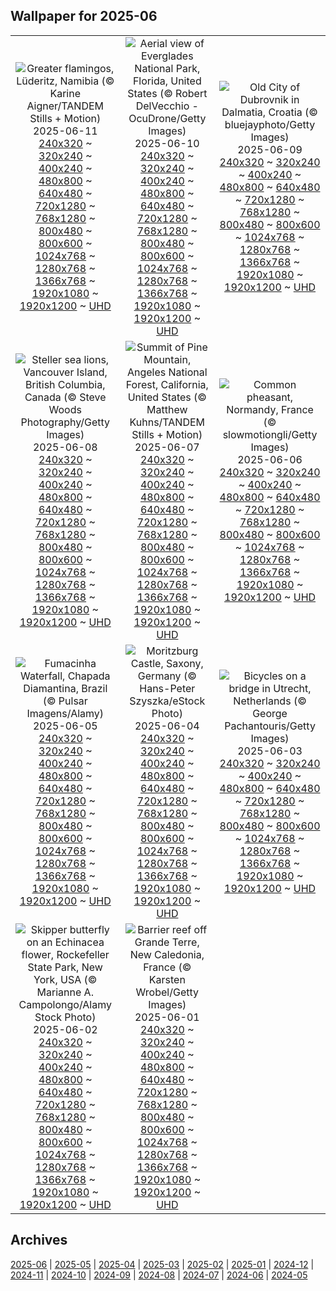 ## Wallpaper for 2025-06
|      |      |      |
| :----: | :----: | :----: |
|![Greater flamingos, Lüderitz, Namibia (© Karine Aigner/TANDEM Stills + Motion)](https://www.bing.com/th?id=OHR.FlamingosNamibia_ROW1962719255_320x240.jpg)<br />2025-06-11<br />[240x320](https://www.bing.com/th?id=OHR.FlamingosNamibia_ROW1962719255_240x320.jpg) ~ [320x240](https://www.bing.com/th?id=OHR.FlamingosNamibia_ROW1962719255_320x240.jpg) ~ [400x240](https://www.bing.com/th?id=OHR.FlamingosNamibia_ROW1962719255_400x240.jpg) ~ [480x800](https://www.bing.com/th?id=OHR.FlamingosNamibia_ROW1962719255_480x800.jpg) ~ [640x480](https://www.bing.com/th?id=OHR.FlamingosNamibia_ROW1962719255_640x480.jpg) ~ [720x1280](https://www.bing.com/th?id=OHR.FlamingosNamibia_ROW1962719255_720x1280.jpg) ~ [768x1280](https://www.bing.com/th?id=OHR.FlamingosNamibia_ROW1962719255_768x1280.jpg) ~ [800x480](https://www.bing.com/th?id=OHR.FlamingosNamibia_ROW1962719255_800x480.jpg) ~ [800x600](https://www.bing.com/th?id=OHR.FlamingosNamibia_ROW1962719255_800x600.jpg) ~ [1024x768](https://www.bing.com/th?id=OHR.FlamingosNamibia_ROW1962719255_1024x768.jpg) ~ [1280x768](https://www.bing.com/th?id=OHR.FlamingosNamibia_ROW1962719255_1280x768.jpg) ~ [1366x768](https://www.bing.com/th?id=OHR.FlamingosNamibia_ROW1962719255_1366x768.jpg) ~ [1920x1080](https://www.bing.com/th?id=OHR.FlamingosNamibia_ROW1962719255_1920x1080.jpg) ~ [1920x1200](https://www.bing.com/th?id=OHR.FlamingosNamibia_ROW1962719255_1920x1200.jpg) ~ [UHD](https://www.bing.com/th?id=OHR.FlamingosNamibia_ROW1962719255_UHD.jpg)|![Aerial view of Everglades National Park, Florida, United States (© Robert DelVecchio - OcuDrone/Getty Images)](https://www.bing.com/th?id=OHR.AerialEverglades_ROW1882187380_320x240.jpg)<br />2025-06-10<br />[240x320](https://www.bing.com/th?id=OHR.AerialEverglades_ROW1882187380_240x320.jpg) ~ [320x240](https://www.bing.com/th?id=OHR.AerialEverglades_ROW1882187380_320x240.jpg) ~ [400x240](https://www.bing.com/th?id=OHR.AerialEverglades_ROW1882187380_400x240.jpg) ~ [480x800](https://www.bing.com/th?id=OHR.AerialEverglades_ROW1882187380_480x800.jpg) ~ [640x480](https://www.bing.com/th?id=OHR.AerialEverglades_ROW1882187380_640x480.jpg) ~ [720x1280](https://www.bing.com/th?id=OHR.AerialEverglades_ROW1882187380_720x1280.jpg) ~ [768x1280](https://www.bing.com/th?id=OHR.AerialEverglades_ROW1882187380_768x1280.jpg) ~ [800x480](https://www.bing.com/th?id=OHR.AerialEverglades_ROW1882187380_800x480.jpg) ~ [800x600](https://www.bing.com/th?id=OHR.AerialEverglades_ROW1882187380_800x600.jpg) ~ [1024x768](https://www.bing.com/th?id=OHR.AerialEverglades_ROW1882187380_1024x768.jpg) ~ [1280x768](https://www.bing.com/th?id=OHR.AerialEverglades_ROW1882187380_1280x768.jpg) ~ [1366x768](https://www.bing.com/th?id=OHR.AerialEverglades_ROW1882187380_1366x768.jpg) ~ [1920x1080](https://www.bing.com/th?id=OHR.AerialEverglades_ROW1882187380_1920x1080.jpg) ~ [1920x1200](https://www.bing.com/th?id=OHR.AerialEverglades_ROW1882187380_1920x1200.jpg) ~ [UHD](https://www.bing.com/th?id=OHR.AerialEverglades_ROW1882187380_UHD.jpg)|![Old City of Dubrovnik in Dalmatia, Croatia (© bluejayphoto/Getty Images)](https://www.bing.com/th?id=OHR.DubrovnikTwilight_ROW1786568218_320x240.jpg)<br />2025-06-09<br />[240x320](https://www.bing.com/th?id=OHR.DubrovnikTwilight_ROW1786568218_240x320.jpg) ~ [320x240](https://www.bing.com/th?id=OHR.DubrovnikTwilight_ROW1786568218_320x240.jpg) ~ [400x240](https://www.bing.com/th?id=OHR.DubrovnikTwilight_ROW1786568218_400x240.jpg) ~ [480x800](https://www.bing.com/th?id=OHR.DubrovnikTwilight_ROW1786568218_480x800.jpg) ~ [640x480](https://www.bing.com/th?id=OHR.DubrovnikTwilight_ROW1786568218_640x480.jpg) ~ [720x1280](https://www.bing.com/th?id=OHR.DubrovnikTwilight_ROW1786568218_720x1280.jpg) ~ [768x1280](https://www.bing.com/th?id=OHR.DubrovnikTwilight_ROW1786568218_768x1280.jpg) ~ [800x480](https://www.bing.com/th?id=OHR.DubrovnikTwilight_ROW1786568218_800x480.jpg) ~ [800x600](https://www.bing.com/th?id=OHR.DubrovnikTwilight_ROW1786568218_800x600.jpg) ~ [1024x768](https://www.bing.com/th?id=OHR.DubrovnikTwilight_ROW1786568218_1024x768.jpg) ~ [1280x768](https://www.bing.com/th?id=OHR.DubrovnikTwilight_ROW1786568218_1280x768.jpg) ~ [1366x768](https://www.bing.com/th?id=OHR.DubrovnikTwilight_ROW1786568218_1366x768.jpg) ~ [1920x1080](https://www.bing.com/th?id=OHR.DubrovnikTwilight_ROW1786568218_1920x1080.jpg) ~ [1920x1200](https://www.bing.com/th?id=OHR.DubrovnikTwilight_ROW1786568218_1920x1200.jpg) ~ [UHD](https://www.bing.com/th?id=OHR.DubrovnikTwilight_ROW1786568218_UHD.jpg)|
|![Steller sea lions, Vancouver Island, British Columbia, Canada (© Steve Woods Photography/Getty Images)](https://www.bing.com/th?id=OHR.StellarSeaLions_ROW1703622183_320x240.jpg)<br />2025-06-08<br />[240x320](https://www.bing.com/th?id=OHR.StellarSeaLions_ROW1703622183_240x320.jpg) ~ [320x240](https://www.bing.com/th?id=OHR.StellarSeaLions_ROW1703622183_320x240.jpg) ~ [400x240](https://www.bing.com/th?id=OHR.StellarSeaLions_ROW1703622183_400x240.jpg) ~ [480x800](https://www.bing.com/th?id=OHR.StellarSeaLions_ROW1703622183_480x800.jpg) ~ [640x480](https://www.bing.com/th?id=OHR.StellarSeaLions_ROW1703622183_640x480.jpg) ~ [720x1280](https://www.bing.com/th?id=OHR.StellarSeaLions_ROW1703622183_720x1280.jpg) ~ [768x1280](https://www.bing.com/th?id=OHR.StellarSeaLions_ROW1703622183_768x1280.jpg) ~ [800x480](https://www.bing.com/th?id=OHR.StellarSeaLions_ROW1703622183_800x480.jpg) ~ [800x600](https://www.bing.com/th?id=OHR.StellarSeaLions_ROW1703622183_800x600.jpg) ~ [1024x768](https://www.bing.com/th?id=OHR.StellarSeaLions_ROW1703622183_1024x768.jpg) ~ [1280x768](https://www.bing.com/th?id=OHR.StellarSeaLions_ROW1703622183_1280x768.jpg) ~ [1366x768](https://www.bing.com/th?id=OHR.StellarSeaLions_ROW1703622183_1366x768.jpg) ~ [1920x1080](https://www.bing.com/th?id=OHR.StellarSeaLions_ROW1703622183_1920x1080.jpg) ~ [1920x1200](https://www.bing.com/th?id=OHR.StellarSeaLions_ROW1703622183_1920x1200.jpg) ~ [UHD](https://www.bing.com/th?id=OHR.StellarSeaLions_ROW1703622183_UHD.jpg)|![Summit of Pine Mountain, Angeles National Forest, California, United States (© Matthew Kuhns/TANDEM Stills + Motion)](https://www.bing.com/th?id=OHR.PacificCrestTrail_ROW1631856584_320x240.jpg)<br />2025-06-07<br />[240x320](https://www.bing.com/th?id=OHR.PacificCrestTrail_ROW1631856584_240x320.jpg) ~ [320x240](https://www.bing.com/th?id=OHR.PacificCrestTrail_ROW1631856584_320x240.jpg) ~ [400x240](https://www.bing.com/th?id=OHR.PacificCrestTrail_ROW1631856584_400x240.jpg) ~ [480x800](https://www.bing.com/th?id=OHR.PacificCrestTrail_ROW1631856584_480x800.jpg) ~ [640x480](https://www.bing.com/th?id=OHR.PacificCrestTrail_ROW1631856584_640x480.jpg) ~ [720x1280](https://www.bing.com/th?id=OHR.PacificCrestTrail_ROW1631856584_720x1280.jpg) ~ [768x1280](https://www.bing.com/th?id=OHR.PacificCrestTrail_ROW1631856584_768x1280.jpg) ~ [800x480](https://www.bing.com/th?id=OHR.PacificCrestTrail_ROW1631856584_800x480.jpg) ~ [800x600](https://www.bing.com/th?id=OHR.PacificCrestTrail_ROW1631856584_800x600.jpg) ~ [1024x768](https://www.bing.com/th?id=OHR.PacificCrestTrail_ROW1631856584_1024x768.jpg) ~ [1280x768](https://www.bing.com/th?id=OHR.PacificCrestTrail_ROW1631856584_1280x768.jpg) ~ [1366x768](https://www.bing.com/th?id=OHR.PacificCrestTrail_ROW1631856584_1366x768.jpg) ~ [1920x1080](https://www.bing.com/th?id=OHR.PacificCrestTrail_ROW1631856584_1920x1080.jpg) ~ [1920x1200](https://www.bing.com/th?id=OHR.PacificCrestTrail_ROW1631856584_1920x1200.jpg) ~ [UHD](https://www.bing.com/th?id=OHR.PacificCrestTrail_ROW1631856584_UHD.jpg)|![Common pheasant, Normandy, France (© slowmotiongli/Getty Images)](https://www.bing.com/th?id=OHR.Pheasant_ROW1557701381_320x240.jpg)<br />2025-06-06<br />[240x320](https://www.bing.com/th?id=OHR.Pheasant_ROW1557701381_240x320.jpg) ~ [320x240](https://www.bing.com/th?id=OHR.Pheasant_ROW1557701381_320x240.jpg) ~ [400x240](https://www.bing.com/th?id=OHR.Pheasant_ROW1557701381_400x240.jpg) ~ [480x800](https://www.bing.com/th?id=OHR.Pheasant_ROW1557701381_480x800.jpg) ~ [640x480](https://www.bing.com/th?id=OHR.Pheasant_ROW1557701381_640x480.jpg) ~ [720x1280](https://www.bing.com/th?id=OHR.Pheasant_ROW1557701381_720x1280.jpg) ~ [768x1280](https://www.bing.com/th?id=OHR.Pheasant_ROW1557701381_768x1280.jpg) ~ [800x480](https://www.bing.com/th?id=OHR.Pheasant_ROW1557701381_800x480.jpg) ~ [800x600](https://www.bing.com/th?id=OHR.Pheasant_ROW1557701381_800x600.jpg) ~ [1024x768](https://www.bing.com/th?id=OHR.Pheasant_ROW1557701381_1024x768.jpg) ~ [1280x768](https://www.bing.com/th?id=OHR.Pheasant_ROW1557701381_1280x768.jpg) ~ [1366x768](https://www.bing.com/th?id=OHR.Pheasant_ROW1557701381_1366x768.jpg) ~ [1920x1080](https://www.bing.com/th?id=OHR.Pheasant_ROW1557701381_1920x1080.jpg) ~ [1920x1200](https://www.bing.com/th?id=OHR.Pheasant_ROW1557701381_1920x1200.jpg) ~ [UHD](https://www.bing.com/th?id=OHR.Pheasant_ROW1557701381_UHD.jpg)|
|![Fumacinha Waterfall, Chapada Diamantina, Brazil (© Pulsar Imagens/Alamy)](https://www.bing.com/th?id=OHR.FumacinhaBahia_ROW1478694911_320x240.jpg)<br />2025-06-05<br />[240x320](https://www.bing.com/th?id=OHR.FumacinhaBahia_ROW1478694911_240x320.jpg) ~ [320x240](https://www.bing.com/th?id=OHR.FumacinhaBahia_ROW1478694911_320x240.jpg) ~ [400x240](https://www.bing.com/th?id=OHR.FumacinhaBahia_ROW1478694911_400x240.jpg) ~ [480x800](https://www.bing.com/th?id=OHR.FumacinhaBahia_ROW1478694911_480x800.jpg) ~ [640x480](https://www.bing.com/th?id=OHR.FumacinhaBahia_ROW1478694911_640x480.jpg) ~ [720x1280](https://www.bing.com/th?id=OHR.FumacinhaBahia_ROW1478694911_720x1280.jpg) ~ [768x1280](https://www.bing.com/th?id=OHR.FumacinhaBahia_ROW1478694911_768x1280.jpg) ~ [800x480](https://www.bing.com/th?id=OHR.FumacinhaBahia_ROW1478694911_800x480.jpg) ~ [800x600](https://www.bing.com/th?id=OHR.FumacinhaBahia_ROW1478694911_800x600.jpg) ~ [1024x768](https://www.bing.com/th?id=OHR.FumacinhaBahia_ROW1478694911_1024x768.jpg) ~ [1280x768](https://www.bing.com/th?id=OHR.FumacinhaBahia_ROW1478694911_1280x768.jpg) ~ [1366x768](https://www.bing.com/th?id=OHR.FumacinhaBahia_ROW1478694911_1366x768.jpg) ~ [1920x1080](https://www.bing.com/th?id=OHR.FumacinhaBahia_ROW1478694911_1920x1080.jpg) ~ [1920x1200](https://www.bing.com/th?id=OHR.FumacinhaBahia_ROW1478694911_1920x1200.jpg) ~ [UHD](https://www.bing.com/th?id=OHR.FumacinhaBahia_ROW1478694911_UHD.jpg)|![Moritzburg Castle, Saxony, Germany (© Hans-Peter Szyszka/eStock Photo)](https://www.bing.com/th?id=OHR.SchlossMoritzburg_ROW1385647959_320x240.jpg)<br />2025-06-04<br />[240x320](https://www.bing.com/th?id=OHR.SchlossMoritzburg_ROW1385647959_240x320.jpg) ~ [320x240](https://www.bing.com/th?id=OHR.SchlossMoritzburg_ROW1385647959_320x240.jpg) ~ [400x240](https://www.bing.com/th?id=OHR.SchlossMoritzburg_ROW1385647959_400x240.jpg) ~ [480x800](https://www.bing.com/th?id=OHR.SchlossMoritzburg_ROW1385647959_480x800.jpg) ~ [640x480](https://www.bing.com/th?id=OHR.SchlossMoritzburg_ROW1385647959_640x480.jpg) ~ [720x1280](https://www.bing.com/th?id=OHR.SchlossMoritzburg_ROW1385647959_720x1280.jpg) ~ [768x1280](https://www.bing.com/th?id=OHR.SchlossMoritzburg_ROW1385647959_768x1280.jpg) ~ [800x480](https://www.bing.com/th?id=OHR.SchlossMoritzburg_ROW1385647959_800x480.jpg) ~ [800x600](https://www.bing.com/th?id=OHR.SchlossMoritzburg_ROW1385647959_800x600.jpg) ~ [1024x768](https://www.bing.com/th?id=OHR.SchlossMoritzburg_ROW1385647959_1024x768.jpg) ~ [1280x768](https://www.bing.com/th?id=OHR.SchlossMoritzburg_ROW1385647959_1280x768.jpg) ~ [1366x768](https://www.bing.com/th?id=OHR.SchlossMoritzburg_ROW1385647959_1366x768.jpg) ~ [1920x1080](https://www.bing.com/th?id=OHR.SchlossMoritzburg_ROW1385647959_1920x1080.jpg) ~ [1920x1200](https://www.bing.com/th?id=OHR.SchlossMoritzburg_ROW1385647959_1920x1200.jpg) ~ [UHD](https://www.bing.com/th?id=OHR.SchlossMoritzburg_ROW1385647959_UHD.jpg)|![Bicycles on a bridge in Utrecht, Netherlands (© George Pachantouris/Getty Images)](https://www.bing.com/th?id=OHR.BicyclesUtrecht_ROW1292854784_320x240.jpg)<br />2025-06-03<br />[240x320](https://www.bing.com/th?id=OHR.BicyclesUtrecht_ROW1292854784_240x320.jpg) ~ [320x240](https://www.bing.com/th?id=OHR.BicyclesUtrecht_ROW1292854784_320x240.jpg) ~ [400x240](https://www.bing.com/th?id=OHR.BicyclesUtrecht_ROW1292854784_400x240.jpg) ~ [480x800](https://www.bing.com/th?id=OHR.BicyclesUtrecht_ROW1292854784_480x800.jpg) ~ [640x480](https://www.bing.com/th?id=OHR.BicyclesUtrecht_ROW1292854784_640x480.jpg) ~ [720x1280](https://www.bing.com/th?id=OHR.BicyclesUtrecht_ROW1292854784_720x1280.jpg) ~ [768x1280](https://www.bing.com/th?id=OHR.BicyclesUtrecht_ROW1292854784_768x1280.jpg) ~ [800x480](https://www.bing.com/th?id=OHR.BicyclesUtrecht_ROW1292854784_800x480.jpg) ~ [800x600](https://www.bing.com/th?id=OHR.BicyclesUtrecht_ROW1292854784_800x600.jpg) ~ [1024x768](https://www.bing.com/th?id=OHR.BicyclesUtrecht_ROW1292854784_1024x768.jpg) ~ [1280x768](https://www.bing.com/th?id=OHR.BicyclesUtrecht_ROW1292854784_1280x768.jpg) ~ [1366x768](https://www.bing.com/th?id=OHR.BicyclesUtrecht_ROW1292854784_1366x768.jpg) ~ [1920x1080](https://www.bing.com/th?id=OHR.BicyclesUtrecht_ROW1292854784_1920x1080.jpg) ~ [1920x1200](https://www.bing.com/th?id=OHR.BicyclesUtrecht_ROW1292854784_1920x1200.jpg) ~ [UHD](https://www.bing.com/th?id=OHR.BicyclesUtrecht_ROW1292854784_UHD.jpg)|
|![Skipper butterfly on an Echinacea flower, Rockefeller State Park, New York, USA (© Marianne A. Campolongo/Alamy Stock Photo)](https://www.bing.com/th?id=OHR.EchinaceaButterfly_ROW1204867098_320x240.jpg)<br />2025-06-02<br />[240x320](https://www.bing.com/th?id=OHR.EchinaceaButterfly_ROW1204867098_240x320.jpg) ~ [320x240](https://www.bing.com/th?id=OHR.EchinaceaButterfly_ROW1204867098_320x240.jpg) ~ [400x240](https://www.bing.com/th?id=OHR.EchinaceaButterfly_ROW1204867098_400x240.jpg) ~ [480x800](https://www.bing.com/th?id=OHR.EchinaceaButterfly_ROW1204867098_480x800.jpg) ~ [640x480](https://www.bing.com/th?id=OHR.EchinaceaButterfly_ROW1204867098_640x480.jpg) ~ [720x1280](https://www.bing.com/th?id=OHR.EchinaceaButterfly_ROW1204867098_720x1280.jpg) ~ [768x1280](https://www.bing.com/th?id=OHR.EchinaceaButterfly_ROW1204867098_768x1280.jpg) ~ [800x480](https://www.bing.com/th?id=OHR.EchinaceaButterfly_ROW1204867098_800x480.jpg) ~ [800x600](https://www.bing.com/th?id=OHR.EchinaceaButterfly_ROW1204867098_800x600.jpg) ~ [1024x768](https://www.bing.com/th?id=OHR.EchinaceaButterfly_ROW1204867098_1024x768.jpg) ~ [1280x768](https://www.bing.com/th?id=OHR.EchinaceaButterfly_ROW1204867098_1280x768.jpg) ~ [1366x768](https://www.bing.com/th?id=OHR.EchinaceaButterfly_ROW1204867098_1366x768.jpg) ~ [1920x1080](https://www.bing.com/th?id=OHR.EchinaceaButterfly_ROW1204867098_1920x1080.jpg) ~ [1920x1200](https://www.bing.com/th?id=OHR.EchinaceaButterfly_ROW1204867098_1920x1200.jpg) ~ [UHD](https://www.bing.com/th?id=OHR.EchinaceaButterfly_ROW1204867098_UHD.jpg)|![Barrier reef off Grande Terre, New Caledonia, France (© Karsten Wrobel/Getty Images)](https://www.bing.com/th?id=OHR.GrandeTerreReef_ROW1096147222_320x240.jpg)<br />2025-06-01<br />[240x320](https://www.bing.com/th?id=OHR.GrandeTerreReef_ROW1096147222_240x320.jpg) ~ [320x240](https://www.bing.com/th?id=OHR.GrandeTerreReef_ROW1096147222_320x240.jpg) ~ [400x240](https://www.bing.com/th?id=OHR.GrandeTerreReef_ROW1096147222_400x240.jpg) ~ [480x800](https://www.bing.com/th?id=OHR.GrandeTerreReef_ROW1096147222_480x800.jpg) ~ [640x480](https://www.bing.com/th?id=OHR.GrandeTerreReef_ROW1096147222_640x480.jpg) ~ [720x1280](https://www.bing.com/th?id=OHR.GrandeTerreReef_ROW1096147222_720x1280.jpg) ~ [768x1280](https://www.bing.com/th?id=OHR.GrandeTerreReef_ROW1096147222_768x1280.jpg) ~ [800x480](https://www.bing.com/th?id=OHR.GrandeTerreReef_ROW1096147222_800x480.jpg) ~ [800x600](https://www.bing.com/th?id=OHR.GrandeTerreReef_ROW1096147222_800x600.jpg) ~ [1024x768](https://www.bing.com/th?id=OHR.GrandeTerreReef_ROW1096147222_1024x768.jpg) ~ [1280x768](https://www.bing.com/th?id=OHR.GrandeTerreReef_ROW1096147222_1280x768.jpg) ~ [1366x768](https://www.bing.com/th?id=OHR.GrandeTerreReef_ROW1096147222_1366x768.jpg) ~ [1920x1080](https://www.bing.com/th?id=OHR.GrandeTerreReef_ROW1096147222_1920x1080.jpg) ~ [1920x1200](https://www.bing.com/th?id=OHR.GrandeTerreReef_ROW1096147222_1920x1200.jpg) ~ [UHD](https://www.bing.com/th?id=OHR.GrandeTerreReef_ROW1096147222_UHD.jpg)|

## Archives
[2025-06](/archives/2025-06/) | [2025-05](/archives/2025-05/) | [2025-04](/archives/2025-04/) | [2025-03](/archives/2025-03/) | [2025-02](/archives/2025-02/) | [2025-01](/archives/2025-01/) | [2024-12](/archives/2024-12/) | [2024-11](/archives/2024-11/) | [2024-10](/archives/2024-10/) | [2024-09](/archives/2024-09/) | [2024-08](/archives/2024-08/) | [2024-07](/archives/2024-07/) | [2024-06](/archives/2024-06/) | [2024-05](/archives/2024-05/)